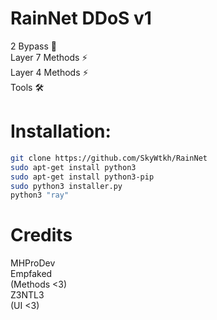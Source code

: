 # RainNet DDoS v1
2 Bypass 🐐<br>Layer 7 Methods ⚡<br>Layer 4 Methods ⚡<br>Tools 🛠️<br>

# Installation:
```sh
git clone https://github.com/SkyWtkh/RainNet
sudo apt-get install python3
sudo apt-get install python3-pip
sudo python3 installer.py
python3 "ray"
```
# Credits
MHProDev<br>Empfaked<br>(Methods <3)<br>Z3NTL3<br>(UI <3)
